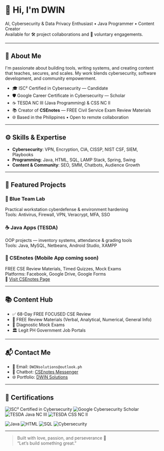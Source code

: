 # 👋 Hi, I'm DWIN

AI, Cybersecurity & Data Privacy Enthusiast • Java Programmer • Content Creator  
Available for 🛠️ project collaborations and 🌱 voluntary engagements.

---

## 🚀 About Me

I'm passionate about building tools, writing systems, and creating content that teaches, secures, and scales. My work blends cybersecurity, software development, and community empowerment.

- 🎓 ISC² Certified in Cybersecurity — Candidate  
- 🛡️ Google Career Certificate in Cybersecurity — Scholar  
- ☕ TESDA NC III (Java Programming) & CSS NC II  
- 📚 Creator of **CSEnotes** — FREE Civil Service Exam Review Materials  
- 🌐 Based in the Philippines • Open to remote collaboration

---

## ⚙️ Skills & Expertise

- **Cybersecurity**: VPN, Encryption, CIA, CISSP, NIST CSF, SIEM, Playbooks  
- **Programming**: Java, HTML, SQL, LAMP Stack, Spring, Swing  
- **Content & Community**: SEO, SMM, Chatbots, Audience Growth

---

## 🧠 Featured Projects

### 🔐 Blue Team Lab  
Practical workstation cyberdefense & environment hardening  
Tools: Antivirus, Firewall, VPN, Veracrypt, MFA, SSO

### ☕ Java Apps (TESDA)  
OOP projects — inventory systems, attendance & grading tools  
Tools: Java, MySQL, Netbeans, Android Studio, XAMPP

### 📱 CSEnotes (Mobile App coming soon)  
FREE CSE Review Materials, Timed Quizzes, Mock Exams  
Platforms: Facebook, Google Drive, Google Forms  
🔗 [Visit CSEnotes Page](https://facebook.com/CivilServiceExam2026)

---

## 📚 Content Hub

- ✅ 68-Day FREE FOCUSED CSE Review  
- 📘 FREE Review Materials (Verbal, Analytical, Numerical, General Info)  
- 🧪 Diagnostic Mock Exams  
- 🏛️ Legit PH Government Job Portals

---

## 📬 Contact Me

- 📧 Email: `DWINsolutions@outlook.ph`
- 💬 Chatbot: [CSEnotes Messenger](https://m.me/CivilServiceExam2026)  
- 🌐 Portfolio: [DWIN Solutions](https://sites.google.com/view/dwinsolutions)

---

## 🏅 Certifications

![ISC² Certified in Cybersecurity](https://img.shields.io/badge/ISC²-Candidate-blue?logo=ISC2)
![Google Cybersecurity Scholar](https://img.shields.io/badge/Google-Career%20Certificate-green?logo=Google)
![TESDA Java NC III](https://img.shields.io/badge/TESDA-Java%20NC%20III-orange)
![TESDA CSS NC II](https://img.shields.io/badge/TESDA-CSS%20NC%20II-yellow)

![Java](https://img.shields.io/badge/Java-Programming-blue?logo=Java)
![HTML](https://img.shields.io/badge/HTML-Web%20Dev-orange?logo=HTML5)
![SQL](https://img.shields.io/badge/SQL-Database-lightgrey?logo=MySQL)
![Cybersecurity](https://img.shields.io/badge/Cybersecurity-Blue%20Team-blue?logo=Security)

---

> Built with love, passion, and perseverance 💙  
> “Let’s build something great.”
